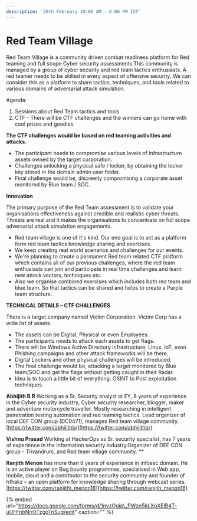```yaml
---
description: '26th February 10:00 AM - 6:00 PM IST'
---
```


# Red Team Village

Red Team Village is a community driven combat readiness platform for Red teaming and full scope Cyber security assessments.This community is managed by a group of cyber security and red team tactics enthusiasts. A red teamer needs to be skilled in every aspect of offensive security. We can consider this as a platform to share tactics, techniques, and tools related to various domains of adversarial attack simulation.

Agenda:

1. Sessions about Red Team tactics and tools
2. CTF - There will be CTF challenges and the winners can go home with cool prizes and goodies.

**The CTF challenges would be based on red teaming activities and attacks.**

* The participant needs to compromise various levels of infrastructure assets owned by the target corporation. 
* Challenges unlocking a physical safe / locker, by obtaining the locker key stored in the domain admin user folder.
* Final challenge would be, discreetly compromising a corporate asset monitored by Blue team / SOC.

**Innovation**

The primary purpose of the Red Team assessment is to validate your organisations effectiveness against credible and realistic cyber threats. Threats are real and it makes the organisations to concentrate on full scope adversarial attack simulation engagements.

* Red team village is one of it's kind. Our end goal is to act as a platform form red team tactics knowledge sharing and exercises. 
* We keep creating real world scenarios and challenges for our events. 
* We're planning to create a permanent Red team related CTF platform which contains all of our previous challenges, where the red team enthusiasts can join and participate in real time challenges and learn new attack vectors, techniques etc.
* Also we organise combined exercises which includes both red team and blue team. So that tactics can be shared and helps to create a Purple team structure.

**TECHNICAL DETAILS – CTF CHALLENGES**

There is a target company named Victim Corporation. Victim Corp has a wide list of assets.

* The assets can be Digital, Physical or even Employees. 
* The participants needs to attack each assets to get flags. 
* There will be Windows Active Directory infrastructure, Linux, IoT, even Phishing campaigns and other attack frameworks will be there. 
* Digital Lockers and other physical challenges will be introduced. 
* The final challenge would be, attacking a target monitored by Blue team/SOC and get the flags without getting caught in their Radar. 
* Idea is to touch a little bit of everything. OSINT to Post exploitation techniques.

**Abhijith B R** Working as a Sr. Security analyst at EY, 8 years of experience in the Cyber security industry, Cyber security researcher, blogger, maker and adventure motorcycle traveller. Mostly researching in intelligent penetration testing automation and red teaming tactics. Lead organizer of local DEF CON group \(DC0471\), manages Red team village community.[https://twitter.com/abhijithbr](https://twitter.com/abhijithbr)

**Vishnu Prasad** Working at HackerOps as Sr. security specialist, has 7 years of experience in the Information security Industry.Organizer of DEF CON group - Trivandrum, and Red team village community. _\*\*_

**Ranjith** **Menon** has more than 8 years of experience in infosec domain. He is an active player on Bug bounty programmes, specialised in Web app, mobile, cloud and a contributor to the security community and founder of h1hakz – an open platform for knowledge sharing through webcast series.[https://twitter.com/ranjith\_menon16](https://twitter.com/ranjith_menon16)

{% embed url="https://docs.google.com/forms/d/1nvzOgip\_PWzn5kLXpXElB4T-uUFFnbNrr0TzgoTnSug/edit" caption="" %}

